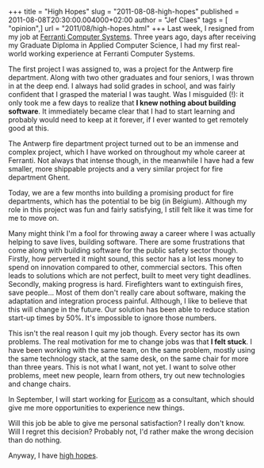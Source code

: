 +++
title = "High Hopes"
slug = "2011-08-08-high-hopes"
published = 2011-08-08T20:30:00.004000+02:00
author = "Jef Claes"
tags = [ "opinion",]
url = "2011/08/high-hopes.html"
+++
Last week, I resigned from my job at [Ferranti Computer
Systems](http://www.ferranti.be/). Three years ago, days after receiving my Graduate Diploma in Applied Computer Science, I had my first real-world working experience at Ferranti Computer Systems.  
  
The first project I was assigned to, was a project for the Antwerp fire
department. Along with two other graduates and four seniors, I was
thrown in at the deep end. I always had solid grades in school, and was
fairly confident that I grasped the material I was taught. Was I
misguided (!): it only took me a few days to realize that **I knew
nothing about building software**. It immediately became clear that I
had to start learning and probably would need to keep at it forever, if
I ever wanted to get remotely good at this.  
  
The Antwerp fire department project turned out to be an immense and
complex project, which I have worked on throughout my whole career at
Ferranti. Not always that intense though, in the meanwhile I have had a
few smaller, more shippable projects and a very similar project for fire
department Ghent.  
  
Today, we are a few months into building a promising product for fire
departments, which has the potential to be big (in Belgium). Although my role in this project was fun and fairly satisfying, I still felt like it was time for me to move on.  
  
Many might think I'm a fool for throwing away a career where I was
actually helping to save lives, building software. There are some
frustrations that come along with building software for the public
safety sector though. Firstly, how perverted it might sound, this sector has a lot less money to spend on innovation compared to other, commercial sectors. This often leads to solutions which are not perfect, built to meet very tight deadlines.  Secondly, making progress is hard. Firefighters want to extinguish fires, save people... Most of them don't really care about software, making the adaptation and integration process painful. Although, I like to believe that this will change in the future. Our solution has been able to reduce station start-up times by 50%. It's impossible to ignore those numbers.  
  
This isn't the real reason I quit my job though. Every sector has its
own problems. The real motivation for me to change jobs was that **I
felt stuck**. I have been working with the same team, on the same
problem, mostly using the same technology stack, at the same desk, on
the same chair for more than three years. This is not what I want, not
yet. I want to solve other problems, meet new people, learn from others,
try out new technologies and change chairs.  
  
In September, I will start working for [Euricom](http://www.euri.com/)
as a consultant, which should give me more opportunities to experience
new things.  
  
Will this job be able to give me personal satisfaction? I really don't
know. Will I regret this decision? Probably not, I'd rather make the
wrong decision than do nothing.  
  
Anyway, I have [high hopes](http://www.youtube.com/watch?v=Bqvcmud3LFQ).
